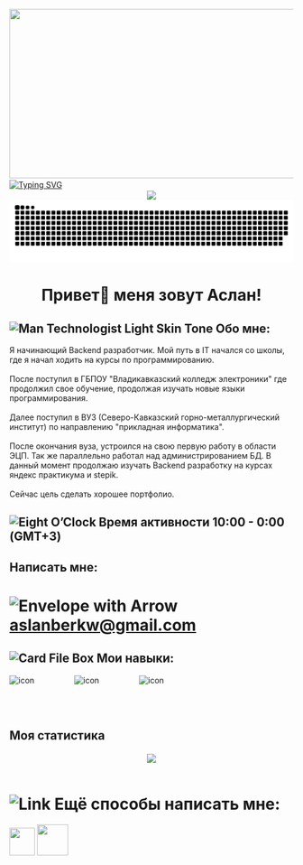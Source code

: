 <br clear="both">

<div align="center">
  <img height="300" width="600" src="https://user-images.githubusercontent.com/74038190/225813708-98b745f2-7d22-48cf-9150-083f1b00d6c9.gif"  />
</div>
<a href="https://git.io/typing-svg"><img src="https://readme-typing-svg.demolab.com?font=Fira+Code&size=50&pause=500&color=B0C4DE&center=true&random=false&width=1000&height=100&lines=Aslanb3rk" alt="Typing SVG" /></a>

<div align="center">
<img src="https://komarev.com/ghpvc/?username=Aslanb3rk&&style=flat-square" align="center" />
</div>  
<picture>
  <source media="(prefers-color-scheme: dark)" srcset="https://raw.githubusercontent.com/platane/platane/output/github-contribution-grid-snake-dark.svg">
  <source media="(prefers-color-scheme: light)" srcset="https://raw.githubusercontent.com/platane/platane/output/github-contribution-grid-snake.svg">
  <img alt="github contribution grid snake animation" src="https://raw.githubusercontent.com/platane/platane/output/github-contribution-grid-snake.svg">
</picture>

<h1 align="center">Привет👋 меня зовут Аслан!</h1>

## <img src="https://raw.githubusercontent.com/Tarikul-Islam-Anik/Animated-Fluent-Emojis/master/Emojis/People%20with%20professions/Man%20Technologist%20Light%20Skin%20Tone.png" alt="Man Technologist Light Skin Tone" width="25" height="25" /> Обо мне:
Я начинающий Backend разработчик. Мой путь в IT начался со школы, где я начал ходить на курсы по программированию.<br><br> После поступил в ГБПОУ "Владикавказский колледж электроники" где продолжил свое обучение, продолжая изучать новые языки программирования.<br><br> Далее поступил в ВУЗ (Северо-Кавказский горно-металлургический институт) по направлению "прикладная информатика".<br><br> После окончания вуза, устроился на свою первую работу в области ЭЦП. Так же параллельно работал над администрированием БД. В данный момент продолжаю изучать Backend разработку на курсах яндекс практикума и stepik.<br>
<br>Сейчас цель сделать хорошее портфолио.
##

  ## <img src="https://raw.githubusercontent.com/Tarikul-Islam-Anik/Animated-Fluent-Emojis/master/Emojis/Travel%20and%20places/Eight O’Clock.png" alt="Eight O’Clock" width="25" height="25" /> Время активности 10:00 - 0:00 (GMT+3)

## Написать мне:
 # <img src="https://raw.githubusercontent.com/Tarikul-Islam-Anik/Animated-Fluent-Emojis/master/Emojis/Objects/Envelope%20with%20Arrow.png" alt="Envelope with Arrow" width="25" height="25" />  [aslanberkw@gmail.com](mailto:aslanberkw@gmail.com) #

## <img src="https://raw.githubusercontent.com/Tarikul-Islam-Anik/Animated-Fluent-Emojis/master/Emojis/Objects/Card%20File%20Box.png" alt="Card File Box" width="25" height="25" /> Мои навыки: 

<div style="display: flex;"><img src="https://techstack-generator.vercel.app/js-icon.svg" alt="icon" width="65" style="width: 65px; height: 65px; margin-right: 50px; margin-bottom: 0px;" /><img src="https://techstack-generator.vercel.app/python-icon.svg" alt="icon" width="65" style="width: 65px; height: 65px; margin-right: 50px; margin-bottom: 0px;" /><img src="https://techstack-generator.vercel.app/csharp-icon.svg" alt="icon" width="65" style="width: 65px; height: 65px; margin-right: 0px; margin-bottom: 0px;" /></div>

## Моя статистика  
<div align="center"><img src="https://github-readme-stats.vercel.app/api?username=Aslanb3rk&show_icons=true&count_private=true&hide_border=true" align="center" /></div>  
<br/>


  
# <img src="https://raw.githubusercontent.com/Tarikul-Islam-Anik/Animated-Fluent-Emojis/master/Emojis/Objects/Link.png" alt="Link" width="25" height="25" />  Ещё способы написать мне:

<a href="https://t.me/+04eG4Df0h7s5MjVi"><img src="https://media.tenor.com/9ZsRZ-PXPlwAAAAi/telegram-gif.gif"   width=45px; height=49px;  ></a> 
<a href="https://discord.com/invite/bhdnMZ6YDj"><img src="https://user-images.githubusercontent.com/74038190/235294015-47144047-25ab-417c-af1b-6746820a20ff.gif" width=55px;  height=55px;></a> 

